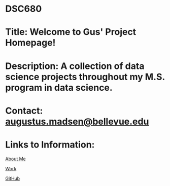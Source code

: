 # DSC680
# Title: Welcome to Gus' Project Homepage!
# Description: A collection of data science projects throughout my M.S. program in data science.
# Contact: augustus.madsen@bellevue.edu
# Links to Information:

[About Me](https://github.com/AMadsen32/DSC680/blob/master/README2.md)

[Work](https://github.com/AMadsen32/DSC680)

[GitHub](http://github.com)

